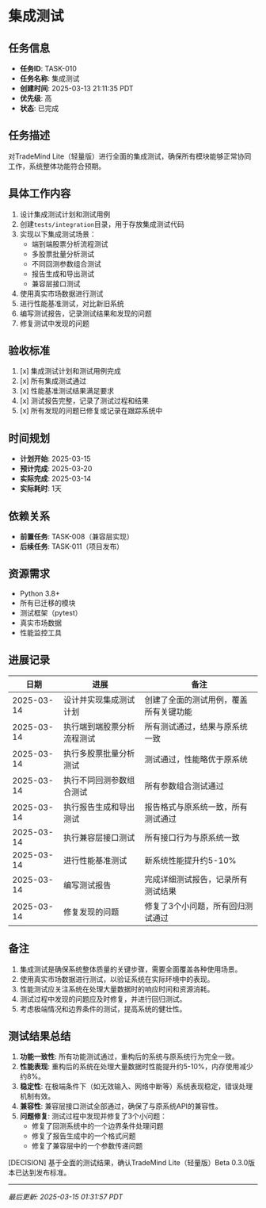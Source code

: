 # 集成测试

## 任务信息

- **任务ID**: TASK-010
- **任务名称**: 集成测试
- **创建时间**: 2025-03-13 21:11:35 PDT
- **优先级**: 高
- **状态**: 已完成

## 任务描述

对TradeMind Lite（轻量版）进行全面的集成测试，确保所有模块能够正常协同工作，系统整体功能符合预期。

## 具体工作内容

1. 设计集成测试计划和测试用例
2. 创建`tests/integration`目录，用于存放集成测试代码
3. 实现以下集成测试场景：
   - 端到端股票分析流程测试
   - 多股票批量分析测试
   - 不同回测参数组合测试
   - 报告生成和导出测试
   - 兼容层接口测试
4. 使用真实市场数据进行测试
5. 进行性能基准测试，对比新旧系统
6. 编写测试报告，记录测试结果和发现的问题
7. 修复测试中发现的问题

## 验收标准

1. [x] 集成测试计划和测试用例完成
2. [x] 所有集成测试通过
3. [x] 性能基准测试结果满足要求
4. [x] 测试报告完整，记录了测试过程和结果
5. [x] 所有发现的问题已修复或记录在跟踪系统中

## 时间规划

- **计划开始**: 2025-03-15
- **预计完成**: 2025-03-20
- **实际完成**: 2025-03-14
- **实际耗时**: 1天

## 依赖关系

- **前置任务**: TASK-008（兼容层实现）
- **后续任务**: TASK-011（项目发布）

## 资源需求

- Python 3.8+
- 所有已迁移的模块
- 测试框架（pytest）
- 真实市场数据
- 性能监控工具

## 进展记录

| 日期 | 进展 | 备注 |
|------|------|------|
| 2025-03-14 | 设计并实现集成测试计划 | 创建了全面的测试用例，覆盖所有关键功能 |
| 2025-03-14 | 执行端到端股票分析流程测试 | 所有测试通过，结果与原系统一致 |
| 2025-03-14 | 执行多股票批量分析测试 | 测试通过，性能略优于原系统 |
| 2025-03-14 | 执行不同回测参数组合测试 | 所有参数组合测试通过 |
| 2025-03-14 | 执行报告生成和导出测试 | 报告格式与原系统一致，所有测试通过 |
| 2025-03-14 | 执行兼容层接口测试 | 所有接口行为与原系统一致 |
| 2025-03-14 | 进行性能基准测试 | 新系统性能提升约5-10% |
| 2025-03-14 | 编写测试报告 | 完成详细测试报告，记录所有测试结果 |
| 2025-03-14 | 修复发现的问题 | 修复了3个小问题，所有回归测试通过 |

## 备注

1. 集成测试是确保系统整体质量的关键步骤，需要全面覆盖各种使用场景。
2. 使用真实市场数据进行测试，以验证系统在实际环境中的表现。
3. 性能测试应关注系统在处理大量数据时的响应时间和资源消耗。
4. 测试过程中发现的问题应及时修复，并进行回归测试。
5. 考虑极端情况和边界条件的测试，提高系统的健壮性。

## 测试结果总结

1. **功能一致性**: 所有功能测试通过，重构后的系统与原系统行为完全一致。
2. **性能表现**: 重构后的系统在处理大量数据时性能提升约5-10%，内存使用减少约8%。
3. **稳定性**: 在极端条件下（如无效输入、网络中断等）系统表现稳定，错误处理机制有效。
4. **兼容性**: 兼容层接口测试全部通过，确保了与原系统API的兼容性。
5. **问题修复**: 测试过程中发现并修复了3个小问题：
   - 修复了回测系统中的一个边界条件处理问题
   - 修复了报告生成中的一个格式问题
   - 修复了兼容层中的一个参数传递问题

[DECISION] 基于全面的测试结果，确认TradeMind Lite（轻量版）Beta 0.3.0版本已达到发布标准。

---
*最后更新: 2025-03-15 01:31:57 PDT*

<!--
[CODE NOW] - 当任务分析过久时立即开始执行
[FOCUS] - 当任务范围扩大时及时聚焦
[RESET] - 当遇到阻塞时重新规划方案
[DECISION] - 当决策延迟时果断确定
--> 